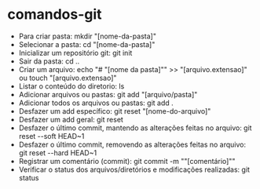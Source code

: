 # comandos-git

- Para criar pasta:
mkdir "[nome-da-pasta]"
- Selecionar a pasta:
cd "[nome-da-pasta]"
- Inicializar um repositório git:
git init
- Sair da pasta:
cd ..
- Criar um arquivo:
echo "# "[nome da pasta]"" >> "[arquivo.extensao]" ou touch "[arquivo.extensao]"
- Listar o conteúdo do diretorio:
ls
- Adicionar arquivos ou pastas:
git add "[arquivo/pasta]"
- Adicionar todos os arquivos ou pastas:
git add .
- Desfazer um add específico:
git reset "[nome-do-arquivo]"
- Desfazer um add geral:
git reset
- Desfazer o último commit, mantendo as alterações feitas no arquivo:
git reset --soft HEAD~1
- Desfazer o último commit, removendo as alterações feitas no arquivo:
git reset --hard HEAD~1
- Registrar um comentário (commit):
git commit -m ""[comentário]""
- Verificar o status dos arquivos/diretórios e modificações realizadas:
git status

